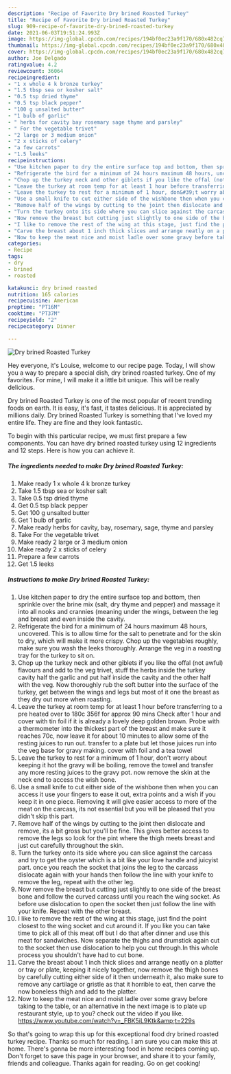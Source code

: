 ```yaml
---
description: "Recipe of Favorite Dry brined Roasted Turkey"
title: "Recipe of Favorite Dry brined Roasted Turkey"
slug: 909-recipe-of-favorite-dry-brined-roasted-turkey
date: 2021-06-03T19:51:24.993Z
image: https://img-global.cpcdn.com/recipes/194bf0ec23a9f170/680x482cq70/dry-brined-roasted-turkey-recipe-main-photo.jpg
thumbnail: https://img-global.cpcdn.com/recipes/194bf0ec23a9f170/680x482cq70/dry-brined-roasted-turkey-recipe-main-photo.jpg
cover: https://img-global.cpcdn.com/recipes/194bf0ec23a9f170/680x482cq70/dry-brined-roasted-turkey-recipe-main-photo.jpg
author: Joe Delgado
ratingvalue: 4.2
reviewcount: 36064
recipeingredient:
- "1 x whole 4 k bronze turkey"
- "1.5 tbsp sea or kosher salt"
- "0.5 tsp dried thyme"
- "0.5 tsp black pepper"
- "100 g unsalted butter"
- "1 bulb of garlic"
- " herbs for cavity bay rosemary sage thyme and parsley"
- " For the vegetable trivet"
- "2 large or 3 medium onion"
- "2 x sticks of celery"
- "a few carrots"
- "1.5 leeks"
recipeinstructions:
- "Use kitchen paper to dry the entire surface top and bottom, then sprinkle over the brine mix (salt, dry thyme and pepper) and massage it into all nooks and crannies (meaning under the wings, between the leg and breast and even inside the cavity."
- "Refrigerate the bird for a minimum of 24 hours maximum 48 hours, uncovered. This is to allow time for the salt to penetrate and for the skin to dry, which will make it more crispy. Chop up the vegetables roughly, make sure you wash the leeks thoroughly. Arrange the veg in a roasting tray for the turkey to sit on."
- "Chop up the turkey neck and other giblets if you like the offal (not awful) flavours and add to the veg trivet, stuff the herbs inside the turkey cavity half the garlic and put half inside the cavity and the other half with the veg. Now thoroughly rub the soft butter into the surface of the turkey, get between the wings and legs but most of it one the breast as they dry out more when roasting."
- "Leave the turkey at room temp for at least 1 hour before transferring to a pre heated over to 180c 356f for approx 90 mins Check after 1 hour and cover with tin foil if it is already a lovely deep golden brown. Probe with a thermometer into the thickest part of the breast and make sure it reaches 70c, now leave it for about 10 minutes to allow some of the resting juices to run out. transfer to a plate but let those juices run into the veg base for gravy making. cover with foil and a tea towel"
- "Leave the turkey to rest for a minimum of 1 hour, don&#39;t worry about keeping it hot the gravy will be boiling, remove the towel and transfer any more resting juices to the gravy pot. now remove the skin at the neck end to access the wish bone."
- "Use a small knife to cut either side of the wishbone then when you can access it use your fingers to ease it out, extra points and a wish if you keep it in one piece. Removing it will give easier access to more of the meat on the carcass, its not essential but you will be pleased that you didn&#39;t skip this part."
- "Remove half of the wings by cutting to the joint then dislocate and remove, its a bit gross but you&#39;ll be fine. This gives better access to remove the legs so look for the pint where the thigh meets breast and just cut carefully throughout the skin."
- "Turn the turkey onto its side where you can slice against the carcass and try to get the oyster which is a bit like your love handle and juicyist part. once you reach the socket that joins the leg to the carcass dislocate again with your hands then follow the line with your knife to remove the leg, repeat with the other leg."
- "Now remove the breast but cutting just slightly to one side of the breast bone and follow the curved carcass until you reach the wing socket. As before use dislocation to open the socket then just follow the line with your knife. Repeat with the other breast."
- "I like to remove the rest of the wing at this stage, just find the point closest to the wing socket and cut around it. If you like you can take time to pick all of this meat off but I do that after dinner and use this meat for sandwiches. Now separate the thighs and drumstick again cut to the socket then use dislocation to help you cut through.In this whole process you shouldn&#39;t have had to cut bone."
- "Carve the breast about 1 inch thick slices and arrange neatly on a platter or tray or plate, keeping it nicely together, now remove the thigh bones by carefully cutting either side of it then underneath it, also make sure to remove any cartilage or gristle as that it horrible to eat, then carve the now boneless thigh and add to the platter."
- "Now to keep the meat nice and moist ladle over some gravy before taking to the table, or an alternative in the next image is to plate up restaurant style, up to you? check out the video if you like. https://www.youtube.com/watch?v=_FBK5iL9Ktk&amp;t=229s"
categories:
- Recipe
tags:
- dry
- brined
- roasted

katakunci: dry brined roasted 
nutrition: 165 calories
recipecuisine: American
preptime: "PT16M"
cooktime: "PT37M"
recipeyield: "2"
recipecategory: Dinner

---
```



![Dry brined Roasted Turkey](https://img-global.cpcdn.com/recipes/194bf0ec23a9f170/680x482cq70/dry-brined-roasted-turkey-recipe-main-photo.jpg)

Hey everyone, it's Louise, welcome to our recipe page. Today, I will show you a way to prepare a special dish, dry brined roasted turkey. One of my favorites. For mine, I will make it a little bit unique. This will be really delicious.

Dry brined Roasted Turkey is one of the most popular of recent trending foods on earth. It is easy, it's fast, it tastes delicious. It is appreciated by millions daily. Dry brined Roasted Turkey is something that I've loved my entire life. They are fine and they look fantastic.




To begin with this particular recipe, we must first prepare a few components. You can have dry brined roasted turkey using 12 ingredients and 12 steps. Here is how you can achieve it.

<!--inarticleads1-->

##### The ingredients needed to make Dry brined Roasted Turkey:

1. Make ready 1 x whole 4 k bronze turkey
1. Take 1.5 tbsp sea or kosher salt
1. Take 0.5 tsp dried thyme
1. Get 0.5 tsp black pepper
1. Get 100 g unsalted butter
1. Get 1 bulb of garlic
1. Make ready  herbs for cavity, bay, rosemary, sage, thyme and parsley
1. Take  For the vegetable trivet
1. Make ready 2 large or 3 medium onion
1. Make ready 2 x sticks of celery
1. Prepare a few carrots
1. Get 1.5 leeks




<!--inarticleads2-->

##### Instructions to make Dry brined Roasted Turkey:

1. Use kitchen paper to dry the entire surface top and bottom, then sprinkle over the brine mix (salt, dry thyme and pepper) and massage it into all nooks and crannies (meaning under the wings, between the leg and breast and even inside the cavity.
1. Refrigerate the bird for a minimum of 24 hours maximum 48 hours, uncovered. This is to allow time for the salt to penetrate and for the skin to dry, which will make it more crispy. Chop up the vegetables roughly, make sure you wash the leeks thoroughly. Arrange the veg in a roasting tray for the turkey to sit on.
1. Chop up the turkey neck and other giblets if you like the offal (not awful) flavours and add to the veg trivet, stuff the herbs inside the turkey cavity half the garlic and put half inside the cavity and the other half with the veg. Now thoroughly rub the soft butter into the surface of the turkey, get between the wings and legs but most of it one the breast as they dry out more when roasting.
1. Leave the turkey at room temp for at least 1 hour before transferring to a pre heated over to 180c 356f for approx 90 mins Check after 1 hour and cover with tin foil if it is already a lovely deep golden brown. Probe with a thermometer into the thickest part of the breast and make sure it reaches 70c, now leave it for about 10 minutes to allow some of the resting juices to run out. transfer to a plate but let those juices run into the veg base for gravy making. cover with foil and a tea towel
1. Leave the turkey to rest for a minimum of 1 hour, don&#39;t worry about keeping it hot the gravy will be boiling, remove the towel and transfer any more resting juices to the gravy pot. now remove the skin at the neck end to access the wish bone.
1. Use a small knife to cut either side of the wishbone then when you can access it use your fingers to ease it out, extra points and a wish if you keep it in one piece. Removing it will give easier access to more of the meat on the carcass, its not essential but you will be pleased that you didn&#39;t skip this part.
1. Remove half of the wings by cutting to the joint then dislocate and remove, its a bit gross but you&#39;ll be fine. This gives better access to remove the legs so look for the pint where the thigh meets breast and just cut carefully throughout the skin.
1. Turn the turkey onto its side where you can slice against the carcass and try to get the oyster which is a bit like your love handle and juicyist part. once you reach the socket that joins the leg to the carcass dislocate again with your hands then follow the line with your knife to remove the leg, repeat with the other leg.
1. Now remove the breast but cutting just slightly to one side of the breast bone and follow the curved carcass until you reach the wing socket. As before use dislocation to open the socket then just follow the line with your knife. Repeat with the other breast.
1. I like to remove the rest of the wing at this stage, just find the point closest to the wing socket and cut around it. If you like you can take time to pick all of this meat off but I do that after dinner and use this meat for sandwiches. Now separate the thighs and drumstick again cut to the socket then use dislocation to help you cut through.In this whole process you shouldn&#39;t have had to cut bone.
1. Carve the breast about 1 inch thick slices and arrange neatly on a platter or tray or plate, keeping it nicely together, now remove the thigh bones by carefully cutting either side of it then underneath it, also make sure to remove any cartilage or gristle as that it horrible to eat, then carve the now boneless thigh and add to the platter.
1. Now to keep the meat nice and moist ladle over some gravy before taking to the table, or an alternative in the next image is to plate up restaurant style, up to you? check out the video if you like. https://www.youtube.com/watch?v=_FBK5iL9Ktk&amp;t=229s




So that's going to wrap this up for this exceptional food dry brined roasted turkey recipe. Thanks so much for reading. I am sure you can make this at home. There's gonna be more interesting food in home recipes coming up. Don't forget to save this page in your browser, and share it to your family, friends and colleague. Thanks again for reading. Go on get cooking!
